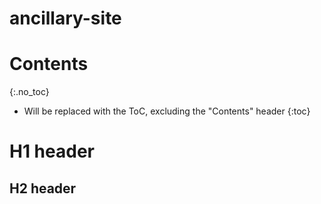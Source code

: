 # ancillary-site

# Contents
{:.no_toc}

* Will be replaced with the ToC, excluding the "Contents" header
{:toc}

# H1 header

## H2 header
